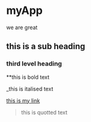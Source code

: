 # myApp

we are great

## this is a sub heading

### third level heading

**this is bold text

_this is italised text

[this is my link](https://opensource.com/article/19/9/introduction-markdown)

>this is quotted text
